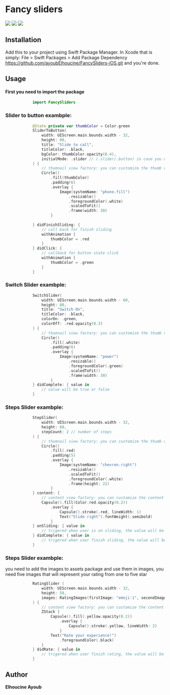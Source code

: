 # Fancy sliders

![](SliderToButtonEx.gif)    ![](SwitchSliderEx.gif) 
![](StepsSliderEx.gif)


## Installation

Add this to your project using Swift Package Manager. In Xcode that is simply: File > Swift Packages > Add Package Dependency https://github.com/ayoubElhoucine/FancySliders-iOS.git and you're done.

## Usage
#### First you need to import the package
```swift
            import FancySliders
```
            
### Slider to button exambple:
           
```swift
            @State private var thumbColor = Color.green
            SliderToButton(
                width: UIScreen.main.bounds.width - 32, 
                height: 80, 
                title: "Slide to call", 
                titleColor: .black, 
                bgColor: thumbColor.opacity(0.4),
                initialMode: .slider // (.slider/.button) in case you need it to a button as first just set initialMode to .Button
            ) {
                // thumnail view factory: you can customize the thumb view depends on your need
                Circle()
                    .fill(thumbColor)
                    .padding(6)
                    .overlay {
                        Image(systemName: "phone.fill")
                            .resizable()
                            .foregroundColor(.white)
                            .scaledToFit()
                            .frame(width: 30)
                    }
                
            } didFinishSliding: {
                // call back for finish sliding
                withAnimation {
                    thumbColor = .red
                }
            } didClick: {
                // callback for button state click
                withAnimation {
                    thumbColor = .green
                }
            }
```
            
            
### Switch Slider exambple:

```swift
            SwitchSlider(
                width: UIScreen.main.bounds.width - 60, 
                height: 80, 
                title: "Switch On",
                titleColor: .black, 
                colorOn: .green, 
                colorOff: .red.opacity(0.3)
            ) {
                // thumnail view factory: you can customize the thumb view depends on your need
                Circle()
                    .fill(.white)
                    .padding(6)
                    .overlay {
                        Image(systemName: "power")
                            .resizable()
                            .foregroundColor(.green)
                            .scaledToFit()
                            .frame(width: 30)
                    }
            } didComplete: { value in
                // value will be true or false
            }
```


### Steps Slider exambple:

```swift
            StepSlider(
                width: UIScreen.main.bounds.width - 32, 
                height: 60, 
                stepCount: 2 // number of steps
            ) {
                // thumnail view factory: you can customize the thumb view depends on your need
                Circle()
                    .fill(.red)
                    .padding(5)
                    .overlay {
                        Image(systemName: "chevron.right")
                            .resizable()
                            .scaledToFit()
                            .foregroundColor(.white)
                            .frame(height: 22)
                    }
            } content: {
                // content view factory: you can customize the content view depends on your need
                Capsule().fill(Color.red.opacity(0.2))
                    .overlay {
                        Capsule().stroke(.red, lineWidth: 1)
                        Text("Slide right").fontWeight(.semibold)
                    }
            } onSliding: { value in
                // trigered when user is on sliding, the value will be int from 0 to (stepCount - 1)
            } didComplete: { value in
                // trigered when user finish sliding, the value will be int from 0 to (stepCount - 1)
            }
```

### Steps Slider exambple:
you need to add the images to assets package and use them in images, you need five images that will represent your rating from one to five star

```swift
            RatingSlider (
                width: UIScreen.main.bounds.width - 32,
                height: 58,
                images: RatingImages(firstImage: "emoji-1", secondImage: "emoji-2", thirdImage: "emoji-3", fourthImage: "emoji-4", fifthImage: "emoji-5")
            ) {
                // content view factory: you can customize the content view depends on your need
                ZStack {
                    Capsule().fill(.yellow.opacity(0.2))
                        .overlay {
                            Capsule().stroke(.yellow, lineWidth: 2)
                        }
                    Text("Rate your experience!")
                        .foregroundColor(.black)
                }
            } didRate: { value in
                // trigered when user finish rating, the value will be int from 0 to 4
            }
```


## Author

__Elhoucine Ayoub__

